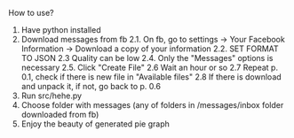How to use?
  1. Have python installed
  2. Download messages from fb
  2.1. On fb, go to settings -> Your Facebook Information -> Download a copy of your information
  2.2. SET FORMAT TO JSON
  2.3 Quality can be low
  2.4. Only the  "Messages" options is necessary
  2.5. Click "Create File"
  2.6 Wait an hour or so
  2.7 Repeat p. 0.1, check if there is new file in "Available files"
  2.8 If there is download and unpack it, if not, go back to p. 0.6
  3. Run src/hehe.py
  4. Choose folder with messages (any of folders in /messages/inbox folder downloaded from fb)
  5. Enjoy the beauty of generated pie graph
